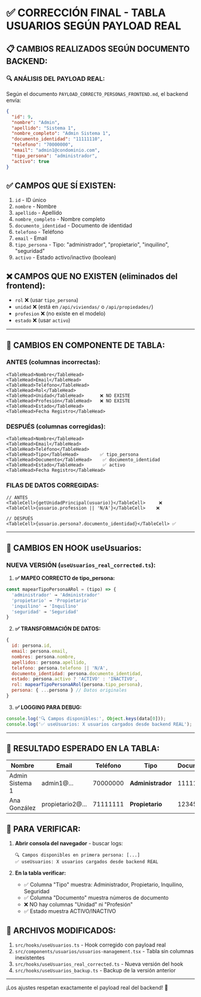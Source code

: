 # ✅ CORRECCIÓN FINAL - TABLA USUARIOS SEGÚN PAYLOAD REAL

## 📋 **CAMBIOS REALIZADOS SEGÚN DOCUMENTO BACKEND:**

### **🔍 ANÁLISIS DEL PAYLOAD REAL:**
Según el documento `PAYLOAD_CORRECTO_PERSONAS_FRONTEND.md`, el backend envía:

```json
{
  "id": 9,
  "nombre": "Admin",
  "apellido": "Sistema 1", 
  "nombre_completo": "Admin Sistema 1",
  "documento_identidad": "11111110",
  "telefono": "70000000",
  "email": "admin1@condominio.com",
  "tipo_persona": "administrador",
  "activo": true
}
```

## ✅ **CAMPOS QUE SÍ EXISTEN:**
1. `id` - ID único
2. `nombre` - Nombre 
3. `apellido` - Apellido
4. `nombre_completo` - Nombre completo
5. `documento_identidad` - Documento de identidad
6. `telefono` - Teléfono
7. `email` - Email
8. `tipo_persona` - Tipo: "administrador", "propietario", "inquilino", "seguridad"
9. `activo` - Estado activo/inactivo (boolean)

## ❌ **CAMPOS QUE NO EXISTEN (eliminados del frontend):**
- `rol` ❌ (usar `tipo_persona`)
- `unidad` ❌ (está en `/api/viviendas/` o `/api/propiedades/`)
- `profesion` ❌ (no existe en el modelo)
- `estado` ❌ (usar `activo`)

---

## 🔧 **CAMBIOS EN COMPONENTE DE TABLA:**

### **ANTES (columnas incorrectas):**
```tsx
<TableHead>Nombre</TableHead>
<TableHead>Email</TableHead>
<TableHead>Teléfono</TableHead>
<TableHead>Rol</TableHead>
<TableHead>Unidad</TableHead>      ❌ NO EXISTE
<TableHead>Profesión</TableHead>   ❌ NO EXISTE
<TableHead>Estado</TableHead>
<TableHead>Fecha Registro</TableHead>
```

### **DESPUÉS (columnas corregidas):**
```tsx
<TableHead>Nombre</TableHead>
<TableHead>Email</TableHead>
<TableHead>Teléfono</TableHead>
<TableHead>Tipo</TableHead>        ✅ tipo_persona
<TableHead>Documento</TableHead>    ✅ documento_identidad
<TableHead>Estado</TableHead>       ✅ activo
<TableHead>Fecha Registro</TableHead>
```

### **FILAS DE DATOS CORREGIDAS:**
```tsx
// ANTES
<TableCell>{getUnidadPrincipal(usuario)}</TableCell>     ❌ 
<TableCell>{usuario.profession || 'N/A'}</TableCell>    ❌

// DESPUÉS
<TableCell>{usuario.persona?.documento_identidad}</TableCell> ✅
```

---

## 🔧 **CAMBIOS EN HOOK useUsuarios:**

### **NUEVA VERSIÓN (`useUsuarios_real_corrected.ts`):**

1. **✅ MAPEO CORRECTO de tipo_persona:**
```javascript
const mapearTipoPersonaARol = (tipo) => {
  'administrador' → 'Administrador'
  'propietario' → 'Propietario' 
  'inquilino' → 'Inquilino'
  'seguridad' → 'Seguridad'
}
```

2. **✅ TRANSFORMACIÓN DE DATOS:**
```javascript
{
  id: persona.id,
  email: persona.email,
  nombres: persona.nombre,
  apellidos: persona.apellido,
  telefono: persona.telefono || 'N/A',
  documento_identidad: persona.documento_identidad,
  estado: persona.activo ? 'ACTIVO' : 'INACTIVO',
  rol: mapearTipoPersonaARol(persona.tipo_persona),
  persona: { ...persona } // Datos originales
}
```

3. **✅ LOGGING PARA DEBUG:**
```javascript
console.log('🔍 Campos disponibles:', Object.keys(data[0]));
console.log('✅ useUsuarios: X usuarios cargados desde backend REAL');
```

---

## 🎯 **RESULTADO ESPERADO EN LA TABLA:**

| Nombre | Email | Teléfono | Tipo | Documento | Estado | Fecha |
|--------|-------|----------|------|-----------|--------|-------|
| Admin Sistema 1 | admin1@... | 70000000 | **Administrador** | 11111110 | **ACTIVO** | 24/9/2025 |
| Ana González | propietario2@... | 71111111 | **Propietario** | 12345678 | **ACTIVO** | 24/9/2025 |

## 🚀 **PARA VERIFICAR:**

1. **Abrir consola del navegador** - buscar logs:
   ```
   🔍 Campos disponibles en primera persona: [...]
   ✅ useUsuarios: X usuarios cargados desde backend REAL
   ```

2. **En la tabla verificar:**
   - ✅ Columna "Tipo" muestra: Administrador, Propietario, Inquilino, Seguridad
   - ✅ Columna "Documento" muestra números de documento
   - ❌ NO hay columnas "Unidad" ni "Profesión"
   - ✅ Estado muestra ACTIVO/INACTIVO

## 📁 **ARCHIVOS MODIFICADOS:**
1. `src/hooks/useUsuarios.ts` - Hook corregido con payload real
2. `src/components/usuarios/usuarios-management.tsx` - Tabla sin columnas inexistentes
3. `src/hooks/useUsuarios_real_corrected.ts` - Nueva versión del hook
4. `src/hooks/useUsuarios_backup.ts` - Backup de la versión anterior

---

¡Los ajustes respetan exactamente el payload real del backend! 🎉